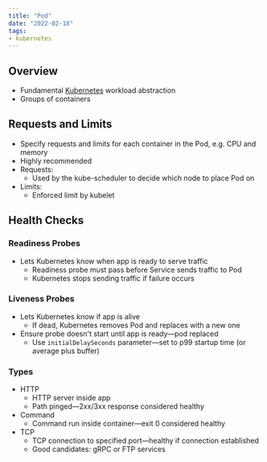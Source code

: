 ```yaml
---
title: "Pod"
date: "2022-02-18"
tags:
- kubernetes
---
```


## Overview

- Fundamental [Kubernetes](notes/moc/Kubernetes.md) workload abstraction
- Groups of containers

## Requests and Limits

- Specify requests and limits for each container in the Pod, e.g. CPU and memory
- Highly recommended
- Requests:
	- Used by the kube-scheduler to decide which node to place Pod on
- Limits:
	- Enforced limit by kubelet

## Health Checks

### Readiness Probes

- Lets Kubernetes know when app is ready to serve traffic
	- Readiness probe must pass before Service sends traffic to Pod
	- Kubernetes stops sending traffic if failure occurs

### Liveness Probes

- Lets Kubernetes know if app is alive
	- If dead, Kubernetes removes Pod and replaces with a new one
- Ensure probe doesn't start until app is ready—pod replaced
	- Use `initialDelaySeconds` parameter—set to p99 startup time (or average plus buffer)

### Types

- HTTP
	- HTTP server inside app
	- Path pinged—2xx/3xx response considered healthy
- Command
	- Command run inside container—exit 0 considered healthy
- TCP
	- TCP connection to specified port—healthy if connection established
	- Good candidates: gRPC or FTP services
